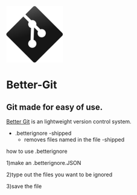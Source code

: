 <img src="readme.png" alt="banner" width="150" height="150" />

# Better-Git

## Git made for easy of use.

<ins>Better Git</ins> is an lightweight version control system.


- .betterignore -shipped
    - removes files named in the file -shipped

how to use .betterignore

1)make an .betterignore.JSON

2)type out the files you want to be ignored

3)save the file
